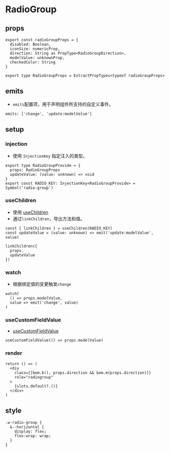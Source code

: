 # RadioGroup

## props
```
export const radioGroupProps = {
  disabled: Boolean,
  iconSize: numericProp,
  direction: String as PropType<RadioGroupDirection>,
  modelValue: unknownProp,
  checkedColor: String
}

export type RadioGroupProps = ExtractPropTypes<typeof radioGroupProps>
```
## emits
- `emits`配置项，用于声明组件所支持的自定义事件。
```
emits: ['change', 'update:modelValue']
```

## setup

### injection
- 使用 `InjectionKey` 指定注入的类型。
```
export type RadioGroupProvide = {
  props: RadioGroupProps
  updateValue: (value: unknown) => void
}
export const RADIO_KEY: InjectionKey<RadioGroupProvide> = Symbol('radio-group')
```

### useChildren
- 使用 [useChildren](hooks.html#useChildren.ts)
- 通过`linkChildren`，导出方法和值。
```
const { linkChildren } = useChildren(RADIO_KEY)
const updateValue = (value: unknown) => emit('update:modelValue', value)

linkChildren({
  props,
  updateValue
})
```

### watch
- 根据绑定值的变更触发`change`
```
watch(
  () => props.modelValue,
  value => emit('change', value)
)
```

### useCustomFieldValue
- [useCustomFieldValue](hooks.html#usecustomfieldvalue)
```
useCustomFieldValue(() => props.modelValue)
```

### render
```
return () => (
  <div
    class={[bem.b(), props.direction && bem.m(props.direction)]}
    role="radiogroup"
  >
    {slots.default?.()}
  </div>
)
```

## style
```
.w-radio-group {
  &--horizontal {
    display: flex;
    flex-wrap: wrap;
  }
}
```

